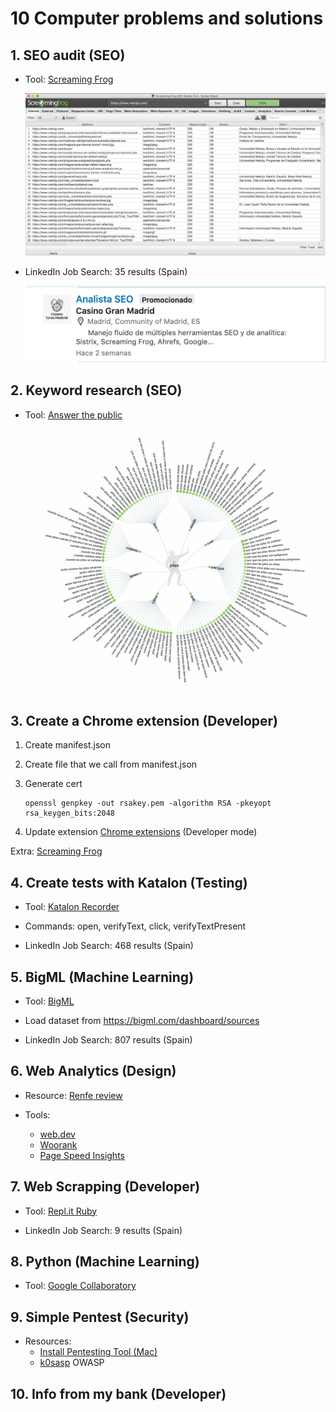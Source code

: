 # 10 Computer problems and solutions

## 1. SEO audit (SEO)

* Tool: [Screaming Frog](https://www.screamingfrog.co.uk/)

  ![Screaming Frog](img/screaming-frog.png)

* LinkedIn Job Search: 35 results (Spain)

  ![Screaming Frog Job](img/screaming-frog-job.png)


## 2. Keyword research (SEO)

 * Tool: [Answer the public](https://answerthepublic.com/)

   ![Answer the public example](img/batteries.png)


## 3. Create a Chrome extension (Developer)

  1. Create manifest.json

  2. Create file that we call from manifest.json

  3. Generate cert

     ```
     openssl genpkey -out rsakey.pem -algorithm RSA -pkeyopt rsa_keygen_bits:2048
     ```

  4. Update extension [Chrome extensions](chrome://extensions) (Developer mode)

  Extra: [Screaming Frog](https://developer.chrome.com/extensions/getstarted)


## 4. Create tests with Katalon (Testing)

* Tool: [Katalon Recorder](https://chrome.google.com/webstore/detail/katalon-recorder/ljdobmomdgdljniojadhoplhkpialdid)

* Commands: open, verifyText, click, verifyTextPresent

* LinkedIn Job Search: 468 results (Spain)


## 5. BigML (Machine Learning)

* Tool: [BigML](https://bigml.com/)

* Load dataset from https://bigml.com/dashboard/sources

* LinkedIn Job Search: 807 results (Spain)


## 6. Web Analytics (Design)

* Resource: [Renfe review](https://perf.reviews/reviews/1.5-renfe.com/)

* Tools:
  * [web.dev](https://web.dev/)
  * [Woorank](https://www.woorank.com/es)
  * [Page Speed Insights](https://developers.google.com/speed/pagespeed/insights/?hl=es)


## 7. Web Scrapping (Developer)

* Tool: [Repl.it Ruby](https://repl.it/languages/ruby)

* LinkedIn Job Search: 9 results (Spain)


## 8. Python (Machine Learning)

* Tool: [Google Collaboratory](https://colab.research.google.com/)


## 9. Simple Pentest (Security)

* Resources:
  * [Install Pentesting Tool (Mac)](https://garthhumphreys.com/2018/03/02/setup-your-mac-for-pentesting/)
  * [k0sasp](http://k0sasp.kontrol0.com/home/descargas) OWASP


## 10. Info from my bank (Developer)
